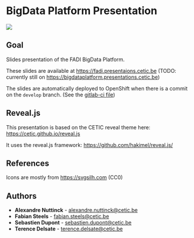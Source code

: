 # BigData Platform Presentation

![](https://raw.githubusercontent.com/cetic/fadi/master/doc/logo.png)

## Goal

Slides presentation of the FADI BigData Platform.

These slides are available at https://fadi.presentaions.cetic.be (TODO: currently still on https://bigdataplatform.presentations.cetic.be)

The slides are automatically deployed to OpenShift when there is a commit on the `develop` branch. (See the [gitlab-ci file](.gitlab-ci.yml))

## Reveal.js

This presentation is based on the CETIC reveal theme here: https://cetic.github.io/reveal.js

It uses the reveal.js framework: https://github.com/hakimel/reveal.js/

## References

Icons are mostly from https://svgsilh.com (CC0)

## Authors

* **Alexandre Nuttinck** - alexandre.nuttinck@cetic.be
* **Fabian Steels** - fabian.steels@cetic.be
* **Sebastien Dupont** - sebastien.dupont@cetic.be
* **Terence Delsate** - terence.delsate@cetic.be

